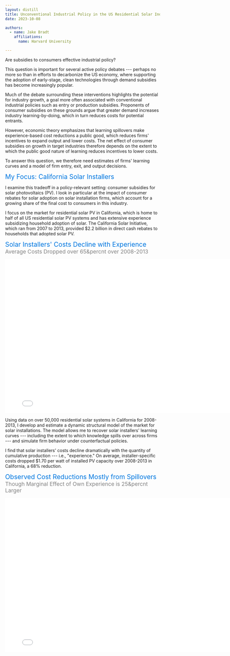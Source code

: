 ```yaml
---
layout: distill
title: Unconventional Industrial Policy in the US Residential Solar Industry
date: 2023-10-08

authors:
  - name: Jake Bradt
    affiliations:
      name: Harvard University

---
```


Are subsidies to consumers effective industrial policy?

This question is important for several active policy debates --- perhaps no more so than in efforts to decarbonize the US economy, where supporting the adoption of early-stage, clean technologies through demand subsidies has become increasingly popular.

Much of the debate surrounding these interventions highlights the potential for industry growth, a goal more often associated with conventional industrial policies such as entry or production subsidies.   Proponents of consumer subsidies on these grounds argue that greater demand increases industry learning-by-doing, which in turn reduces costs for potential entrants. 

However, economic theory emphasizes that learning spillovers make experience-based cost reductions a public good, which reduces firms' incentives to expand output and lower costs.  The net effect of consumer subsidies on growth in target industries therefore depends on the extent to which the public good nature of learning reduces incentives to lower costs.

To answer this question, we therefore need estimates of firms' learning curves and a model of firm entry, exit, and output decisions.

<span style = "font-size:1.5em; color:#0076df">My Focus: California Solar Installers</span>

I examine this tradeoff in a policy-relevant setting: consumer subsidies for solar photovoltaics (PV).  I look in particular at the impact of consumer rebates for solar adoption on solar installation firms, which account for a growing share of the final cost to consumers in this industry. 

I focus on the market for residential solar PV in California, which is home to half of all US residential solar PV systems and has extensive experience subsidizing household adoption of solar.  The California Solar Initiative, which ran from 2007 to 2013, provided \$2.2 billion in direct cash rebates to households that adopted solar PV. 

<span style = "font-size:1.5em; color:#0076df">Solar Installers' Costs Decline with Experience</span>
<span style = "font-size:1.25em; color:#828282">Average Costs Dropped over 65&percnt over 2008-2013</span>
<div class="l-page">
  <iframe src="{{ '/assets/plotly/p_mc_est.html' | relative_url }}" frameborder='0' scrolling='no' height="500px" width="800px"></iframe>
</div>

Using data on over 50,000 residential solar systems in California for 2008-2013, I develop and estimate a dynamic structural model of the market for solar installations.  The model allows me to recover solar installers' learning curves --- including the extent to which knowledge spills over across firms --- and simulate firm behavior under counterfactual policies. 

I find that solar installers' costs decline dramatically with the quantity of cumulative production --- i.e., "experience."  On average, installer-specific costs dropped \$1.70 per watt of installed PV capacity over 2008-2013 in California, a 68\% reduction.

<span style = "font-size:1.5em; color:#0076df">Observed Cost Reductions Mostly from Spillovers</span>
<span style = "font-size:1.25em; color:#828282">Though Marginal Effect of Own Experience is 25&percnt Larger </span>
<div class="l-page">
  <iframe src="{{ '/assets/plotly/p_sc_avg.html' | relative_url }}" frameborder='0' scrolling='no' height="500px" width="800px"></iframe>
</div>
